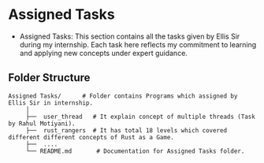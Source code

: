 # Assigned Tasks
 - Assigned Tasks: This section contains all the tasks given by Ellis Sir during my internship. Each task here reflects my commitment to learning and applying new concepts under expert guidance.

 ## Folder Structure
  
    Assigned Tasks/      # Folder contains Programs which assigned by Ellis Sir in internship.
         │
         ├──  user_thread   # It explain concept of multiple threads (Task by Rahul Motiyani).
         ├──  rust_rangers  # It has total 18 levels which covered different different concepts of Rust as a Game.
         ├──  ....            
         └── README.md       # Documentation for Assigned Tasks folder.
    